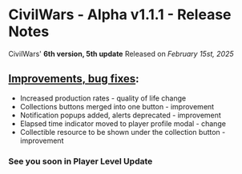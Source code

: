 # CivilWars - Alpha v1.1.1 - Release Notes

CivilWars' <strong>6th version, 5th update</strong>
Released on <em>February 15st, 2025</em>

## <ins>Improvements, bug fixes</ins>:

* Increased production rates - quality of life change
* Collections buttons merged into one button - improvement
* Notification popups added, alerts deprecated - improvement
* Elapsed time indicator moved to player profile modal - change
* Collectible resource to be shown under the collection button - improvement

### See you soon in Player Level Update
